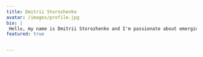 ```yaml
---
title: Dmitrii Storozhenko
avatar: /images/profile.jpg
bio: |
 Hello, my name is Dmitrii Storozhenko and I'm passionate about emerging technologies, identifying unmet needs in various domains, working in diverse and cross-functional teams, bridging the gap between data, technology, and people. 
featured: true


---
```


